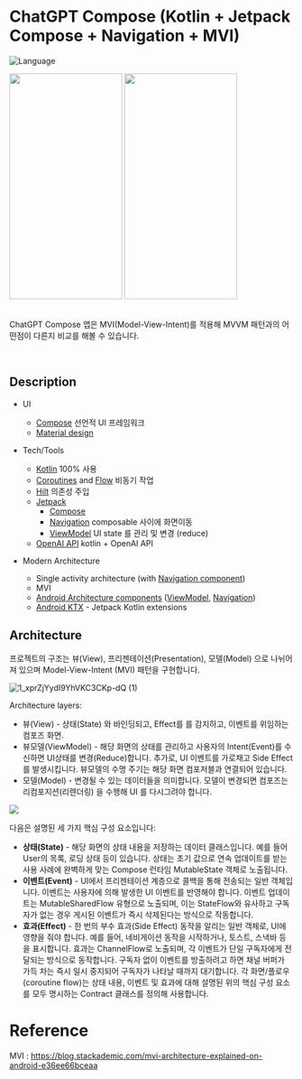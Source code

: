# ChatGPT Compose (Kotlin + Jetpack Compose + Navigation + MVI)

![Language](https://img.shields.io/github/languages/top/cortinico/kotlin-android-template?color=blue&logo=kotlin)

<img src="https://github.com/lugan1/mvi-chatGPT/assets/39528583/0426cb9b-0ce9-4486-8100-ec329b78fcc0" width="200" height="400"/>
<img src="https://github.com/lugan1/mvi-chatGPT/assets/39528583/f8b2311f-e66d-46b7-856d-1f1057f04174" width="200" height="400"/>
  
<br/>
<br/>
  
ChatGPT Compose 앱은 MVI(Model-View-Intent)를 적용해 MVVM 패턴과의 어떤점이 다른지 비교를 해볼 수 있습니다.

<br/>
  
## Description

* UI
    * [Compose](https://developer.android.com/jetpack/compose) 선언적 UI 프레임워크
    * [Material design](https://material.io/design)

* Tech/Tools
    * [Kotlin](https://kotlinlang.org/) 100% 사용
    * [Coroutines](https://kotlinlang.org/docs/reference/coroutines-overview.html) and [Flow](https://developer.android.com/kotlin/flow) 비동기 작업
    * [Hilt]([https://insert-koin.io/](https://developer.android.com/codelabs/android-hilt?hl=ko)) 의존성 주입
    * [Jetpack](https://developer.android.com/jetpack)
        * [Compose](https://developer.android.com/jetpack/compose)
        * [Navigation](https://developer.android.com/topic/libraries/architecture/navigation/) composable 사이에 화면이동
        * [ViewModel](https://developer.android.com/topic/libraries/architecture/viewmodel) UI state 를 관리 및 변경 (reduce)
    * [OpenAI API]([https://square.github.io/retrofit/](https://github.com/Aallam/openai-kotlin)) kotlin + OpenAI API

* Modern Architecture
    * Single activity architecture (with [Navigation component](https://developer.android.com/guide/navigation/navigation-getting-started))
    * MVI
    * [Android Architecture components](https://developer.android.com/topic/libraries/architecture) ([ViewModel](https://developer.android.com/topic/libraries/architecture/viewmodel), [Navigation](https://developer.android.com/jetpack/androidx/releases/navigation))
    * [Android KTX](https://developer.android.com/kotlin/ktx) - Jetpack Kotlin extensions
    
## Architecture
프로젝트의 구조는 뷰(View), 프리젠테이션(Presentation), 모델(Model) 으로 나뉘어져 있으며 Model-View-Intent (MVI) 패턴을 구현합니다.
<br/>

![1_xprZjYydI9YhVKC3CKp-dQ (1)](https://github.com/lugan1/mvi-chatGPT/assets/39528583/d44304b7-3e6f-4e0b-acf5-e4679785bd6e)

Architecture layers:
* 뷰(View) - 상태(State) 와 바인딩되고, Effect를 를 감지하고, 이벤트를 위임하는 컴포즈 화면.
* 뷰모델(ViewModel) - 해당 화면의 상태를 관리하고 사용자의 Intent(Event)를 수신하면 UI상태를 변경(Reduce)합니다. 추가로, UI 이벤트를 가로채고 Side Effect를 발생시킵니다. 뷰모델의 수명 주기는 해당 화면 컴포저블과 연결되어 있습니다.
* 모델(Model) - 변경될 수 있는 데이터들을 의미합니다. 모델이 변경되면 컴포즈는 리컴포지션(리렌더링) 을 수행해 UI 를 다시그려야 합니다. 

![](https://i.imgur.com/UXwFbmv.png)


다음은 설명된 세 가지 핵심 구성 요소입니다:

* **상태(State)** - 해당 화면의 상태 내용을 저장하는 데이터 클래스입니다. 예를 들어 User의 목록, 로딩 상태 등이 있습니다. 상태는 초기 값으로 연속 업데이트를 받는 사용 사례에 완벽하게 맞는 Compose 런타임 MutableState 객체로 노출됩니다.
* **이벤트(Event)** - UI에서 프리젠테이션 계층으로 콜백을 통해 전송되는 일반 객체입니다. 이벤트는 사용자에 의해 발생한 UI 이벤트를 반영해야 합니다. 이벤트 업데이트는 MutableSharedFlow 유형으로 노출되며, 이는 StateFlow와 유사하고 구독자가 없는 경우 게시된 이벤트가 즉시 삭제된다는 방식으로 작동합니다.
* **효과(Effect)** - 한 번의 부수 효과(Side Effect) 동작을 알리는 일반 객체로, UI에 영향을 줘야 합니다. 예를 들어, 네비게이션 동작을 시작하거나, 토스트, 스낵바 등을 표시합니다. 효과는 ChannelFlow로 노출되며, 각 이벤트가 단일 구독자에게 전달되는 방식으로 동작합니다. 구독자 없이 이벤트를 방출하려고 하면 채널 버퍼가 가득 차는 즉시 일시 중지되어 구독자가 나타날 때까지 대기합니다.
각 화면/플로우(coroutine flow)는 상태 내용, 이벤트 및 효과에 대해 설명된 위의 핵심 구성 요소를 모두 명시하는 Contract 클래스를 정의해 사용합니다.


# Reference
MVI : https://blog.stackademic.com/mvi-architecture-explained-on-android-e36ee66bceaa
